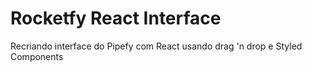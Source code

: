 # Rocketfy React Interface

Recriando interface do Pipefy com React usando drag 'n drop e Styled Components
